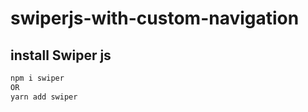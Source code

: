 # swiperjs-with-custom-navigation

## install Swiper js
```bash
npm i swiper
OR
yarn add swiper
```
